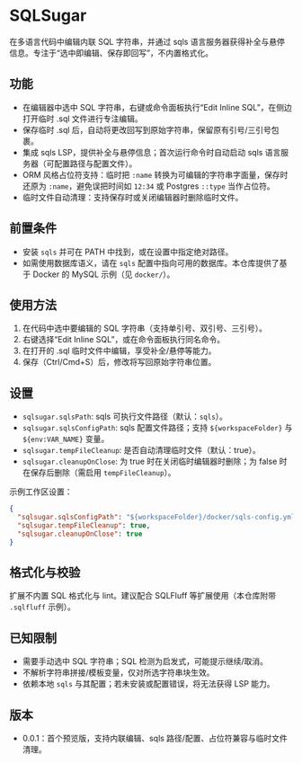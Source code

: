 # SQLSugar

在多语言代码中编辑内联 SQL 字符串，并通过 sqls 语言服务器获得补全与悬停信息。专注于“选中即编辑、保存即回写”，不内置格式化。

## 功能
- 在编辑器中选中 SQL 字符串，右键或命令面板执行“Edit Inline SQL”，在侧边打开临时 .sql 文件进行专注编辑。
- 保存临时 .sql 后，自动将更改回写到原始字符串，保留原有引号/三引号包裹。
- 集成 sqls LSP，提供补全与悬停信息；首次运行命令时自动启动 sqls 语言服务器（可配置路径与配置文件）。
- ORM 风格占位符支持：临时把 `:name` 转换为可编辑的字符串字面量，保存时还原为 `:name`，避免误把时间如 `12:34` 或 Postgres `::type` 当作占位符。
- 临时文件自动清理：支持保存时或关闭编辑器时删除临时文件。

## 前置条件
- 安装 `sqls` 并可在 PATH 中找到，或在设置中指定绝对路径。
- 如需使用数据库语义，请在 `sqls` 配置中指向可用的数据库。本仓库提供了基于 Docker 的 MySQL 示例（见 `docker/`）。

## 使用方法
1. 在代码中选中要编辑的 SQL 字符串（支持单引号、双引号、三引号）。
2. 右键选择“Edit Inline SQL”，或在命令面板执行同名命令。
3. 在打开的 .sql 临时文件中编辑，享受补全/悬停等能力。
4. 保存（Ctrl/Cmd+S）后，修改将写回原始字符串位置。

## 设置
- `sqlsugar.sqlsPath`: sqls 可执行文件路径（默认：`sqls`）。
- `sqlsugar.sqlsConfigPath`: sqls 配置文件路径；支持 `${workspaceFolder}` 与 `${env:VAR_NAME}` 变量。
- `sqlsugar.tempFileCleanup`: 是否自动清理临时文件（默认：true）。
- `sqlsugar.cleanupOnClose`: 为 true 时在关闭临时编辑器时删除；为 false 时在保存后删除（需启用 `tempFileCleanup`）。

示例工作区设置：
```json
{
  "sqlsugar.sqlsConfigPath": "${workspaceFolder}/docker/sqls-config.yml",
  "sqlsugar.tempFileCleanup": true,
  "sqlsugar.cleanupOnClose": true
}
```

## 格式化与校验
扩展不内置 SQL 格式化与 lint。建议配合 SQLFluff 等扩展使用（本仓库附带 `.sqlfluff` 示例）。

## 已知限制
- 需要手动选中 SQL 字符串；SQL 检测为启发式，可能提示继续/取消。
- 不解析字符串拼接/模板变量，仅对所选字符串块生效。
- 依赖本地 `sqls` 与其配置；若未安装或配置错误，将无法获得 LSP 能力。

## 版本
- 0.0.1：首个预览版，支持内联编辑、sqls 路径/配置、占位符兼容与临时文件清理。
